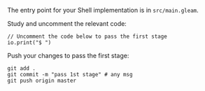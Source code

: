 The entry point for your Shell implementation is in `src/main.gleam`.

Study and uncomment the relevant code: 

```gleam
// Uncomment the code below to pass the first stage
io.print("$ ")
```

Push your changes to pass the first stage:

```
git add .
git commit -m "pass 1st stage" # any msg
git push origin master
```
